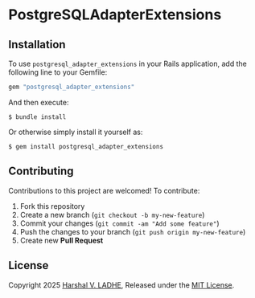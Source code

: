 # PostgreSQLAdapterExtensions
## Installation

To use `postgresql_adapter_extensions` in your Rails application, add the following line to your Gemfile:

```ruby
gem "postgresql_adapter_extensions"
```

And then execute:

`$ bundle install`

Or otherwise simply install it yourself as:

`$ gem install postgresql_adapter_extensions`

## Contributing

Contributions to this project are welcomed! To contribute:

1. Fork this repository
2. Create a new branch (`git checkout -b my-new-feature`)
3. Commit your changes (`git commit -am "Add some feature"`)
4. Push the changes to your branch (`git push origin my-new-feature`)
5. Create new **Pull Request**

## License

Copyright 2025 [Harshal V. LADHE](https://shivam091.github.io), Released under the [MIT License](http://opensource.org/licenses/MIT).
